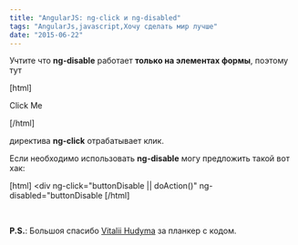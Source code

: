 ```yaml
---
title: "AngularJS: ng-click и ng-disabled"
tags: "AngularJs,javascript,Хочу сделать мир лучше"
date: "2015-06-22"
---
```


Учтите что **ng-disable** работает **только на элементах формы**, поэтому тут

[html]

<div ng-click="doAction()" ng-disabled="buttonDisable">Click Me</div>

[/html]

директива **ng-click** отрабатывает клик.

Если необходимо использовать **ng-disable** могу предложить такой вот хак:

[html] <div ng-click="buttonDisable || doAction()" ng-disabled="buttonDisable</div> [/html]

 

**P.S.**: Большоя спасибо [Vitalii Hudyma](https://twitter.com/katmai7) за планкер с кодом.
